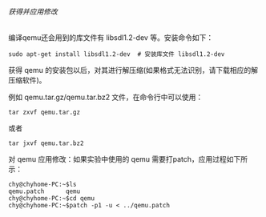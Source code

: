 
######  获得并应用修改

编译qemu还会用到的库文件有 libsdl1.2-dev 等。安装命令如下：

	sudo apt-get install libsdl1.2-dev	# 安装库文件 libsdl1.2-dev

获得 qemu 的安装包以后，对其进行解压缩(如果格式无法识别，请下载相应的解压缩软件)。

例如 qemu.tar.gz/qemu.tar.bz2 文件，在命令行中可以使用：

	tar zxvf qemu.tar.gz

或者

	tar jxvf qemu.tar.bz2
 
对 qemu 应用修改：如果实验中使用的 qemu 需要打patch，应用过程如下所示：

	chy@chyhome-PC:~$ls
	qemu.patch      qemu
	chy@chyhome-PC:~$cd qemu
	chy@chyhome-PC:~$patch -p1 -u < ../qemu.patch
 
